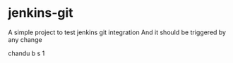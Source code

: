 # jenkins-git

A simple project to test jenkins git integration
And it should be triggered by any change

chandu b s  1
